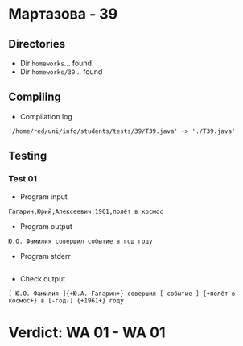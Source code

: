 # Мартазова - 39
## Directories
- Dir `homeworks`... found
- Dir `homeworks/39`... found
## Compiling
- Compilation log
```
'/home/red/uni/info/students/tests/39/T39.java' -> './T39.java'

```
## Testing
### Test 01
- Program input
```
Гагарин,Юрий,Алексеевич,1961,полёт в космос

```
- Program output
```
Ю.О. Фамилия совершил событие в год году

```
- Program stderr
```

```
- Check output
```
[-Ю.О. Фамилия-]{+Ю.А. Гагарин+} совершил [-событие-] {+полёт в космос+} в [-год-] {+1961+} году

```
# Verdict: **WA 01** - WA 01
